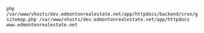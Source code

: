 `php /var/www/vhosts/dev.edmontonrealestate.net/app/httpdocs/backend/cron/gsitemap.php /var/www/vhosts/dev.edmontonrealestate.net/app/httpdocs www.edmontonrealestate.net`